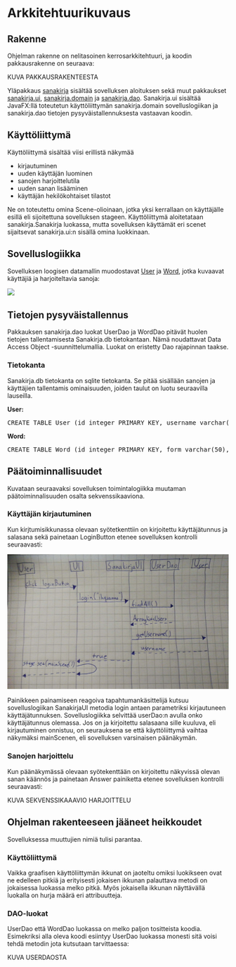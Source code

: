 # Arkkitehtuurikuvaus

## Rakenne

Ohjelman rakenne on nelitasoinen kerrosarkkitehtuuri, ja koodin pakkausrakenne on seuraava:
 
 KUVA PAKKAUSRAKENTEESTA


Yläpakkaus [sanakirja](https://github.com/SIholin/otm-harjoitustyo/tree/master/Sanakirjatietokanta/src/main/java/sanakirja) sisältää sovelluksen aloituksen sekä muut pakkaukset [sanakirja.ui](https://github.com/SIholin/otm-harjoitustyo/tree/master/Sanakirjatietokanta/src/main/java/sanakirja/ui), [sanakirja.domain](https://github.com/SIholin/otm-harjoitustyo/tree/master/Sanakirjatietokanta/src/main/java/sanakirja/domain) ja [sanakirja.dao](https://github.com/Siholin/otm-harjoitustyo/tree/master/Sanakirjatietokanta/src/main/java/sanakirja/dao). Sanakirja.ui sisältää JavaFX:llä toteutetun käyttöliittymän sanakirja.domain sovelluslogiikan ja sanakirja.dao tietojen pysyväistallennuksesta vastaavan koodin.

## Käyttöliittymä

Käyttöliittymä sisältää viisi erillistä näkymää

- kirjautuminen
- uuden käyttäjän luominen
- sanojen harjoittelutila
- uuden sanan lisääminen
- käyttäjän hekilökohtaiset tilastot

Ne on toteutettu omina Scene-olioinaan, jotka yksi kerrallaan on käyttäjälle esillä eli sijoitettuna sovelluksen stageen. Käyttöliittymä aloitetataan sanakirja.Sanakirja luokassa, mutta sovelluksen käyttämät eri scenet sijaitsevat sanakirja.ui:n sisällä omina luokkinaan. 

## Sovelluslogiikka

Sovelluksen loogisen datamallin muodostavat [User](https://github.com/SIholin/otm-harjoitustyo/blob/master/Sanakirjatietokanta/src/main/java/sanakirja/domain/User.java) ja [Word](https://github.com/SIholin/otm-harjoitustyo/blob/master/Sanakirjatietokanta/src/main/java/sanakirja/domain/Word.java), jotka kuvaavat käyttäjiä ja harjoiteltavia sanoja:

<img src=”https://github.com/SIholin/otm-harjoitustyo/blob/master/dokumentaatio/kuvat/Luokkakaavio.jpg”  width=”400”>

## Tietojen pysyväistallennus

Pakkauksen sanakirja.dao luokat UserDao ja WordDao pitävät huolen tietojen tallentamisesta Sanakirja.db tietokantaan. Nämä noudattavat Data Access Object -suunnittelumallia. Luokat on eristetty Dao rajapinnan taakse.

### Tietokanta

Sanakirja.db tietokanta on sqlite tietokanta. Se pitää sisällään sanojen ja käyttäjien tallentamis ominaisuuden, joiden taulut on luotu seuraavilla lauseilla.

__User:__
 
<pre>
CREATE TABLE User (id integer PRIMARY KEY, username varchar(50), password varchar(50), failNumber integer, fails varchar(1000000), allAttempts integer);
</pre>

__Word:__

<pre>
CREATE TABLE Word (id integer PRIMARY KEY, form varchar(50), translation varcahr(50));
</pre>

## Päätoiminnallisuudet

Kuvataan seuraavaksi sovelluksen toimintalogiikka muutaman päätoiminnalisuuden osalta sekvenssikaaviona.

### Käyttäjän kirjautuminen

Kun kirjtumisikkunassa olevaan syötetkenttiin on kirjoitettu käyttäjätunnus ja salasana sekä painetaan LoginButton etenee sovelluksen kontrolli seuraavasti:

<img src="https://github.com/SIholin/otm-harjoitustyo/blob/master/dokumentaatio/kuvat/otm_vko5.jpg" widht="400">

Painikkeen painamiseen reagoiva tapahtumankäsittelijä kutsuu sovelluslogiikan SanakirjaUI metodia login antaen parametriksi kirjautuneen käyttäjätunnuksen. Sovelluslogiikka selvittää userDao:n avulla onko käyttäjätunnus olemassa. Jos on ja kirjoitettu salasaana sille kuuluva, eli kirjautuminen onnistuu, on seurauksena se että käyttöliittymä vaihtaa näkymäksi mainScenen, eli sovelluksen varsinaisen päänäkymän.

### Sanojen harjoittelu

Kun päänäkymässä olevaan syötekenttään on kirjoitettu näkyvissä olevan sanan käännös ja painetaan Answer painiketta etenee sovelluksen kontrolli seuraavasti:

KUVA SEKVENSSIKAAAVIO HARJOITTELU

## Ohjelman rakenteeseen jääneet heikkoudet

Sovelluksessa muuttujien nimiä tulisi parantaa.

### Käyttöliittymä

Vaikka graafisen käyttöliittymän ikkunat on jaoteltu omiksi luokikseen ovat ne edelleen pitkiä ja erityisesti jokaisen ikkunan palauttava metodi on jokaisessa luokassa melko pitkä. Myös jokaisella ikkunan näyttävällä luokalla on hurja määrä eri attribuutteja. 

### DAO-luokat

UserDao että WordDao luokassa on melko paljon tositteista koodia. Esimekriksi alla oleva koodi esiintyy UserDao luokassa monesti sitä voisi tehdä metodin jota kutsutaan tarvittaessa:

KUVA USERDAOSTA
